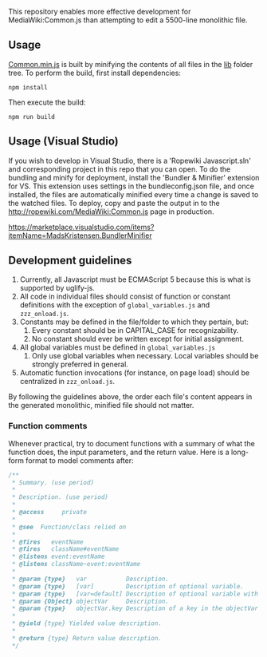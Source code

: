 This repository enables more effective development for MediaWiki:Common.js than attempting to edit a 5500-line monolithic file.

## Usage

[Common.min.js](out/Common.min.js) is built by minifying the contents of all files in the [lib](lib) folder tree.  To perform the build, first install dependencies:

```shell
npm install
```

Then execute the build:

```shell
npm run build
```

## Usage (Visual Studio)
If you wish to develop in Visual Studio, there is a 'Ropewiki Javascript.sln' and corresponding project in this repo that you can open. To do the bundling and minify for deployment, install the 'Bundler & Minifier' extension for VS. This extension uses settings in the bundleconfig.json file, and once installed, the files are automatically minified every time a change is saved to the watched files. To deploy, copy and paste the output in to the http://ropewiki.com/MediaWiki:Common.js page in production.

https://marketplace.visualstudio.com/items?itemName=MadsKristensen.BundlerMinifier


## Development guidelines

1. Currently, all Javascript must be ECMAScript 5 because this is what is supported by uglify-js.
2. All code in individual files should consist of function or constant definitions with the exception of `global_variables.js` and `zzz_onload.js`.
3. Constants may be defined in the file/folder to which they pertain, but:
   1. Every constant should be in CAPITAL_CASE for recognizability.
   2. No constant should ever be written except for initial assignment.
4. All global variables must be defined in `global_variables.js`
   1. Only use global variables when necessary.  Local variables should be strongly preferred in general.
5. Automatic function invocations (for instance, on page load) should be centralized in `zzz_onload.js`.

By following the guidelines above, the order each file's content appears in the generated monolithic, minified file should not matter.

### Function comments

Whenever practical, try to document functions with a summary of what the function does, the input parameters, and the return value.  Here is a long-form format to model comments after:

```javascript
/**
 * Summary. (use period)
 *
 * Description. (use period)
 *
 * @access     private
 *
 * @see  Function/class relied on
 *
 * @fires   eventName
 * @fires   className#eventName
 * @listens event:eventName
 * @listens className~event:eventName
 *
 * @param {type}   var           Description.
 * @param {type}   [var]         Description of optional variable.
 * @param {type}   [var=default] Description of optional variable with default variable.
 * @param {Object} objectVar     Description.
 * @param {type}   objectVar.key Description of a key in the objectVar parameter.
 *
 * @yield {type} Yielded value description.
 *
 * @return {type} Return value description.
 */
```

